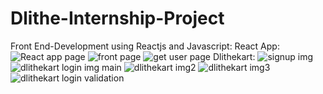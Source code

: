 # Dlithe-Internship-Project
Front End-Development using Reactjs and Javascript:
React App:
![React app page](https://user-images.githubusercontent.com/70805430/136684554-fd235a51-1fb5-4237-91da-22f109435df4.png)
![front page](https://user-images.githubusercontent.com/70805430/136684511-4cc63642-2701-4e14-a238-71e4819864d9.png)
![get user page](https://user-images.githubusercontent.com/70805430/136684527-c9739360-3580-4075-ba5a-7943c0d79ed6.png)
Dlithekart:
![signup img](https://user-images.githubusercontent.com/70805430/136684568-f0913550-bc84-4449-8e1a-5932bcc1445d.png)
![dlithekart login img main](https://user-images.githubusercontent.com/70805430/136684588-269b99eb-6c3b-4694-9cc5-d67305ec4d97.png)
![dlithekart img2](https://user-images.githubusercontent.com/70805430/136684592-2588d4a2-35de-49c0-8ebe-8a8fe585f2f3.png)
![dlithekart img3](https://user-images.githubusercontent.com/70805430/136684601-6afab443-f7b4-4b41-b6c6-b6d4e9d47c0f.png)
![dlithekart login validation](https://user-images.githubusercontent.com/70805430/136684603-1cd5c9a5-66bd-4dfe-ad24-ec2a8c9499d8.png)

